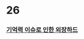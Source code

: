 
<!---
sonhl0723/sonhl0723 is a ✨ special ✨ repository because its `README.md` (this file) appears on your GitHub profile.
You can click the Preview link to take a look at your changes..
--->

# 26

<!-- ![Hong_il GitHub stats](https://github-readme-stats.vercel.app/api?username=sonhl0723&&show_icons=true&theme=graywhite) -->

<!-- [![Velog's GitHub stats](https://velog-readme-stats.vercel.app/api/badge?name=Hong_il)](https://velog.io/@sonhl0723)  -->

### [기억력 이슈로 인한 외장하드](https://mixolydian-lobster-0e6.notion.site/e52d803653fd43b2a4193d59922ede58?v=ead881de8609479c94a2782a0baeb245)
